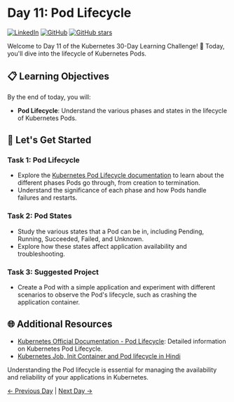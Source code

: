 # Day 11: Pod Lifecycle
[![LinkedIn](https://img.shields.io/badge/Connect%20with%20me%20on-LinkedIn-blue.svg)](https://www.linkedin.com/in/aman-devops/)
[![GitHub](https://img.shields.io/github/stars/AmanPathak-DevOps.svg?style=social)](https://github.com/AmanPathak-DevOps)
[![GitHub stars](https://img.shields.io/github/stars/AmanPathak-DevOps/30DaysOfKubernetes)](https://github.com/AmanPathak-DevOps/30DaysOfKubernetes/stargazers)

Welcome to Day 11 of the Kubernetes 30-Day Learning Challenge! 🚀 Today, you'll dive into the lifecycle of Kubernetes Pods.

## 📋 Learning Objectives

By the end of today, you will:
- **Pod Lifecycle**: Understand the various phases and states in the lifecycle of Kubernetes Pods.

## 🚀 Let's Get Started

### Task 1: Pod Lifecycle
- Explore the [Kubernetes Pod Lifecycle documentation](https://kubernetes.io/docs/concepts/workloads/pods/pod-lifecycle/) to learn about the different phases Pods go through, from creation to termination.
- Understand the significance of each phase and how Pods handle failures and restarts.

### Task 2: Pod States
- Study the various states that a Pod can be in, including Pending, Running, Succeeded, Failed, and Unknown.
- Explore how these states affect application availability and troubleshooting.

### Task 3: Suggested Project
- Create a Pod with a simple application and experiment with different scenarios to observe the Pod's lifecycle, such as crashing the application container.

## 🌐 Additional Resources

- [Kubernetes Official Documentation - Pod Lifecycle](https://kubernetes.io/docs/concepts/workloads/pods/pod-lifecycle/): Detailed information on Kubernetes Pod Lifecycle.
- [Kubernetes Job, Init Container and Pod lifecycle in Hindi](https://youtu.be/BqHAoaXbz1A?si=Fd-mU-jNzaM2Fb7G)

Understanding the Pod lifecycle is essential for managing the availability and reliability of your applications in Kubernetes.

[← Previous Day](../Day10/README.md) | [Next Day →](../Day12/README.md)